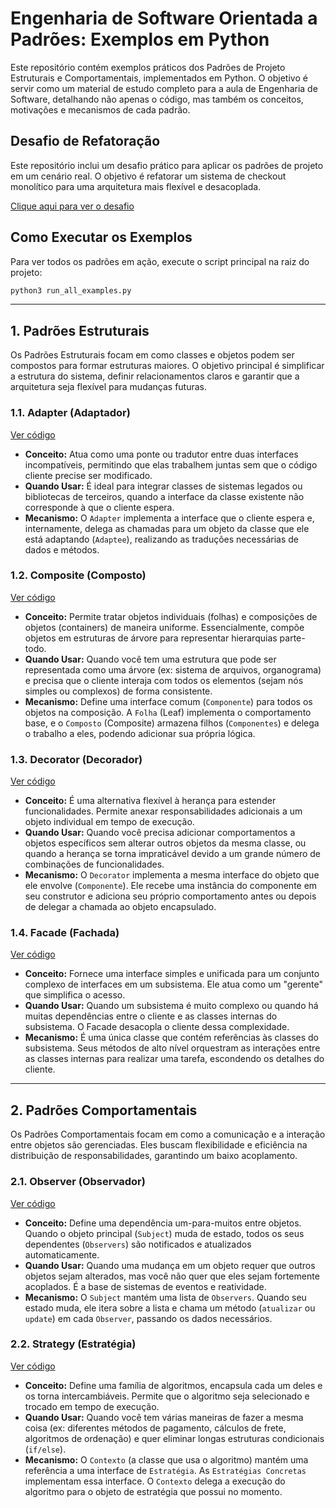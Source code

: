 # Engenharia de Software Orientada a Padrões: Exemplos em Python

Este repositório contém exemplos práticos dos Padrões de Projeto Estruturais e Comportamentais, implementados em Python. O objetivo é servir como um material de estudo completo para a aula de Engenharia de Software, detalhando não apenas o código, mas também os conceitos, motivações e mecanismos de cada padrão.

## Desafio de Refatoração

Este repositório inclui um desafio prático para aplicar os padrões de projeto em um cenário real. O objetivo é refatorar um sistema de checkout monolítico para uma arquitetura mais flexível e desacoplada.

[Clique aqui para ver o desafio](./desafio/desafio.md)

## Como Executar os Exemplos

Para ver todos os padrões em ação, execute o script principal na raiz do projeto:

```bash
python3 run_all_examples.py
```

---

## 1. Padrões Estruturais

Os Padrões Estruturais focam em como classes e objetos podem ser compostos para formar estruturas maiores. O objetivo principal é simplificar a estrutura do sistema, definir relacionamentos claros e garantir que a arquitetura seja flexível para mudanças futuras.

### 1.1. Adapter (Adaptador)
[Ver código](./padroes/estruturais/adapter/)

-   **Conceito:** Atua como uma ponte ou tradutor entre duas interfaces incompatíveis, permitindo que elas trabalhem juntas sem que o código cliente precise ser modificado.
-   **Quando Usar:** É ideal para integrar classes de sistemas legados ou bibliotecas de terceiros, quando a interface da classe existente não corresponde à que o cliente espera.
-   **Mecanismo:** O `Adapter` implementa a interface que o cliente espera e, internamente, delega as chamadas para um objeto da classe que ele está adaptando (`Adaptee`), realizando as traduções necessárias de dados e métodos.

### 1.2. Composite (Composto)
[Ver código](./padroes/estruturais/composite/)

-   **Conceito:** Permite tratar objetos individuais (folhas) e composições de objetos (containers) de maneira uniforme. Essencialmente, compõe objetos em estruturas de árvore para representar hierarquias parte-todo.
-   **Quando Usar:** Quando você tem uma estrutura que pode ser representada como uma árvore (ex: sistema de arquivos, organograma) e precisa que o cliente interaja com todos os elementos (sejam nós simples ou complexos) de forma consistente.
-   **Mecanismo:** Define uma interface comum (`Componente`) para todos os objetos na composição. A `Folha` (Leaf) implementa o comportamento base, e o `Composto` (Composite) armazena filhos (`Componentes`) e delega o trabalho a eles, podendo adicionar sua própria lógica.

### 1.3. Decorator (Decorador)
[Ver código](./padroes/estruturais/decorator/)

-   **Conceito:** É uma alternativa flexível à herança para estender funcionalidades. Permite anexar responsabilidades adicionais a um objeto individual em tempo de execução.
-   **Quando Usar:** Quando você precisa adicionar comportamentos a objetos específicos sem alterar outros objetos da mesma classe, ou quando a herança se torna impraticável devido a um grande número de combinações de funcionalidades.
-   **Mecanismo:** O `Decorator` implementa a mesma interface do objeto que ele envolve (`Componente`). Ele recebe uma instância do componente em seu construtor e adiciona seu próprio comportamento antes ou depois de delegar a chamada ao objeto encapsulado.

### 1.4. Facade (Fachada)
[Ver código](./padroes/estruturais/facade/)

-   **Conceito:** Fornece uma interface simples e unificada para um conjunto complexo de interfaces em um subsistema. Ele atua como um "gerente" que simplifica o acesso.
-   **Quando Usar:** Quando um subsistema é muito complexo ou quando há muitas dependências entre o cliente e as classes internas do subsistema. O Facade desacopla o cliente dessa complexidade.
-   **Mecanismo:** É uma única classe que contém referências às classes do subsistema. Seus métodos de alto nível orquestram as interações entre as classes internas para realizar uma tarefa, escondendo os detalhes do cliente.

---

## 2. Padrões Comportamentais

Os Padrões Comportamentais focam em como a comunicação e a interação entre objetos são gerenciadas. Eles buscam flexibilidade e eficiência na distribuição de responsabilidades, garantindo um baixo acoplamento.

### 2.1. Observer (Observador)
[Ver código](./padroes/comportamentais/observer/)

-   **Conceito:** Define uma dependência um-para-muitos entre objetos. Quando o objeto principal (`Subject`) muda de estado, todos os seus dependentes (`Observers`) são notificados e atualizados automaticamente.
-   **Quando Usar:** Quando uma mudança em um objeto requer que outros objetos sejam alterados, mas você não quer que eles sejam fortemente acoplados. É a base de sistemas de eventos e reatividade.
-   **Mecanismo:** O `Subject` mantém uma lista de `Observers`. Quando seu estado muda, ele itera sobre a lista e chama um método (`atualizar` ou `update`) em cada `Observer`, passando os dados necessários.

### 2.2. Strategy (Estratégia)
[Ver código](./padroes/comportamentais/strategy/)

-   **Conceito:** Define uma família de algoritmos, encapsula cada um deles e os torna intercambiáveis. Permite que o algoritmo seja selecionado e trocado em tempo de execução.
-   **Quando Usar:** Quando você tem várias maneiras de fazer a mesma coisa (ex: diferentes métodos de pagamento, cálculos de frete, algoritmos de ordenação) e quer eliminar longas estruturas condicionais (`if/else`).
-   **Mecanismo:** O `Contexto` (a classe que usa o algoritmo) mantém uma referência a uma interface de `Estratégia`. As `Estratégias Concretas` implementam essa interface. O `Contexto` delega a execução do algoritmo para o objeto de estratégia que possui no momento.